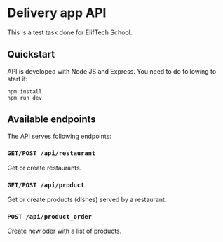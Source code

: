 # Delivery app API

This is a test task done for ElifTech School.

## Quickstart

API is developed with Node JS and Express. You need to do following to start it:

```
npm install
npm run dev
```

## Available endpoints

The API serves following endpoints:

### `GET/POST /api/restaurant`
Get or create restaurants.

### `GET/POST /api/product`
Get or create products (dishes) served by a restaurant.

### `POST /api/product_order`
Create new oder with a list of products.
